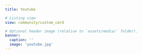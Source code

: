```yaml
---
title: Youtube

# Listing view
view: community/custom_card

# Optional header image (relative to `assets/media/` folder).
banner:
  caption: ''
  image: 'youtube.jpg'
---
```


